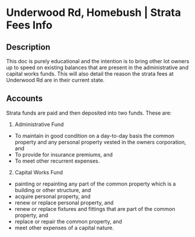 # Underwood Rd, Homebush | Strata Fees Info

## Description

This doc is purely educational and the intention is to bring other lot owners up to speed on existing balances that are present in the administrative and capital works funds. This will also detail the reason the strata fees at Underwood Rd are in their current state.

## Accounts

Strata funds are paid and then deposited into two funds. These are:
1. Administrative Fund
- To maintain in good condition on a day-to-day basis the common property and any personal property vested in the owners corporation, and
- To provide for insurance premiums, and
- To meet other recurrent expenses.

2. Capital Works Fund
- painting or repainting any part of the common property which is a building or other structure, and
- acquire personal property, and
- renew or replace personal property, and
- renew or replace fixtures and fittings that are part of the common property, and
- replace or repair the common property, and
- meet other expenses of a capital nature.

